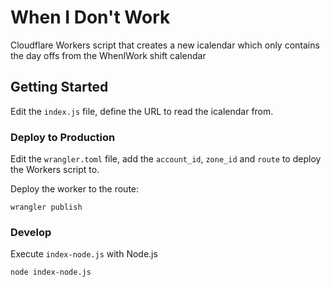 # When I Don't Work

Cloudflare Workers script that creates a new icalendar which only contains
the day offs from the WhenIWork shift calendar

## Getting Started

Edit the `index.js` file, define the URL to read the icalendar from.

### Deploy to Production

Edit the `wrangler.toml` file, add the `account_id`, `zone_id` and `route` to deploy the Workers script to.

Deploy the worker to the route:

```
wrangler publish
```

### Develop

Execute `index-node.js` with Node.js

```
node index-node.js
```
